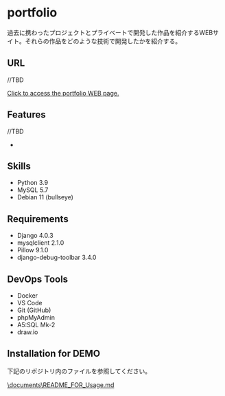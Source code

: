 # portfolio
過去に携わったプロジェクトとプライベートで開発した作品を紹介するWEBサイト。それらの作品をどのような技術で開発したかを紹介する。

## URL
//TBD

[Click to access the portfolio WEB page.](http://abehiroshi.la.coocan.jp/)

## Features
//TBD

-

## Skills
- Python 3.9
- MySQL 5.7
- Debian 11 (bullseye)

## Requirements
- Django 4.0.3
- mysqlclient 2.1.0
- Pillow 9.1.0
- django-debug-toolbar 3.4.0

## DevOps Tools
- Docker
- VS Code
- Git (GitHub)
- phpMyAdmin
- A5:SQL Mk-2
- draw.io

## Installation for DEMO
下記のリポジトリ内のファイルを参照してください。

[\documents\README_FOR_Usage.md](https://github.com/kchihogi/portfolio/blob/main/documents/README_FOR_Usage.md)

